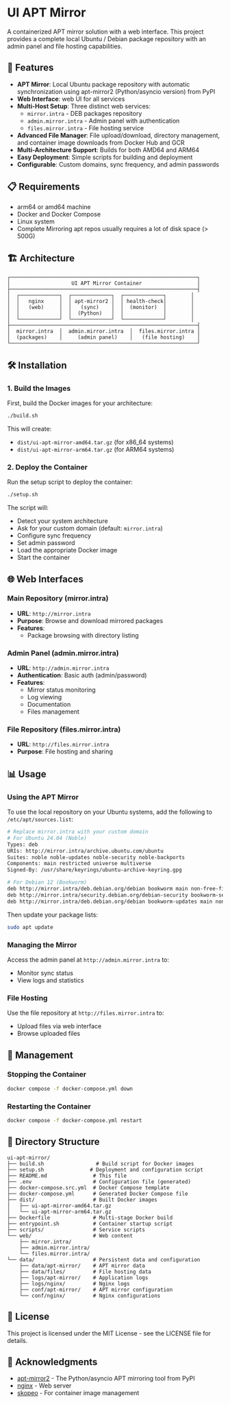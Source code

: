 # UI APT Mirror

A containerized APT mirror solution with a web interface. This project provides a complete local Ubuntu / Debian package repository with an admin panel and file hosting capabilities.

## 🚀 Features

- **APT Mirror**: Local Ubuntu package repository with automatic synchronization using apt-mirror2 (Python/asyncio version) from PyPI
- **Web Interface**: web UI for all services
- **Multi-Host Setup**: Three distinct web services:
  - `mirror.intra` - DEB packages repository
  - `admin.mirror.intra` - Admin panel with authentication
  - `files.mirror.intra` - File hosting service
- **Advanced File Manager**: File upload/download, directory management, and container image downloads from Docker Hub and GCR
- **Multi-Architecture Support**: Builds for both AMD64 and ARM64
- **Easy Deployment**: Simple scripts for building and deployment
- **Configurable**: Custom domains, sync frequency, and admin passwords

## 📋 Requirements

- arm64 or amd64 machine
- Docker and Docker Compose
- Linux system
- Complete Mirroring apt repos usually requires a lot of disk space (> 500G) 

## 🏗️ Architecture

```
┌─────────────────────────────────────────────────────────────┐
│                    UI APT Mirror Container                  │
├─────────────────────────────────────────────────────────────┤
│  ┌─────────────┐  ┌─────────────┐  ┌─────────────┐        │
│  │   nginx     │  │ apt-mirror2 │  │ health-check│        │
│  │   (web)     │  │   (sync)    │  │  (monitor)  │        │
│  │             │  │  (Python)   │  │             │        │
│  └─────────────┘  └─────────────┘  └─────────────┘        │
├─────────────────────────────────────────────────────────────┤
│  mirror.intra  │  admin.mirror.intra  │  files.mirror.intra │
│  (packages)    │     (admin panel)    │   (file hosting)    │
└─────────────────────────────────────────────────────────────┘
```

## 🛠️ Installation

### 1. Build the Images

First, build the Docker images for your architecture:

```bash
./build.sh
```

This will create:
- `dist/ui-apt-mirror-amd64.tar.gz` (for x86_64 systems)
- `dist/ui-apt-mirror-arm64.tar.gz` (for ARM64 systems)

### 2. Deploy the Container

Run the setup script to deploy the container:

```bash
./setup.sh
```

The script will:
- Detect your system architecture
- Ask for your custom domain (default: `mirror.intra`)
- Configure sync frequency
- Set admin password
- Load the appropriate Docker image
- Start the container

## 🌐 Web Interfaces

### Main Repository (mirror.intra)

- **URL**: `http://mirror.intra`
- **Purpose**: Browse and download mirrored packages
- **Features**:
  - Package browsing with directory listing

### Admin Panel (admin.mirror.intra)

- **URL**: `http://admin.mirror.intra`
- **Authentication**: Basic auth (admin/password)
- **Features**:
  - Mirror status monitoring
  - Log viewing
  - Documentation
  - Files management

### File Repository (files.mirror.intra)

- **URL**: `http://files.mirror.intra`
- **Purpose**: File hosting and sharing

## 📊 Usage

### Using the APT Mirror

To use the local repository on your Ubuntu systems, add the following to `/etc/apt/sources.list`:

```bash
# Replace mirror.intra with your custom domain
# For Ubuntu 24.04 (Noble)
Types: deb
URIs: http://mirror.intra/archive.ubuntu.com/ubuntu
Suites: noble noble-updates noble-security noble-backports
Components: main restricted universe multiverse
Signed-By: /usr/share/keyrings/ubuntu-archive-keyring.gpg

# For Debian 12 (Bookworm)
deb http://mirror.intra/deb.debian.org/debian bookworm main non-free-firmware
deb http://mirror.intra/security.debian.org/debian-security bookworm-security main non-free-firmware
deb http://mirror.intra/deb.debian.org/debian bookworm-updates main non-free-firmware
```

Then update your package lists:

```bash
sudo apt update
```

### Managing the Mirror

Access the admin panel at `http://admin.mirror.intra` to:
- Monitor sync status
- View logs and statistics

### File Hosting

Use the file repository at `http://files.mirror.intra` to:
- Upload files via web interface
- Browse uploaded files

## 🔧 Management

### Stopping the Container

```bash
docker compose -f docker-compose.yml down
```

### Restarting the Container

```bash
docker compose -f docker-compose.yml restart
```

## 📁 Directory Structure

```
ui-apt-mirror/
├── build.sh                 # Build script for Docker images
├── setup.sh               # Deployment and configuration script
├── README.md               # This file
├── .env                    # Configuration file (generated)
├── docker-compose.src.yml  # Docker Compose template
├── docker-compose.yml      # Generated Docker Compose file
├── dist/                   # Built Docker images
│   ├── ui-apt-mirror-amd64.tar.gz
│   └── ui-apt-mirror-arm64.tar.gz
├── Dockerfile              # Multi-stage Docker build
├── entrypoint.sh           # Container startup script
├── scripts/                # Service scripts
└── web/                    # Web content
    ├── mirror.intra/
    ├── admin.mirror.intra/
    └── files.mirror.intra/
└── data/                   # Persistent data and configuration
    ├── data/apt-mirror/    # APT mirror data
    ├── data/files/         # File hosting data
    ├── logs/apt-mirror/    # Application logs
    ├── logs/nginx/         # Nginx logs
    ├── conf/apt-mirror/    # APT mirror configuration
    └── conf/nginx/         # Nginx configurations
```

## 📄 License

This project is licensed under the MIT License - see the LICENSE file for details.

## 🙏 Acknowledgments

- [apt-mirror2](https://gitlab.com/apt-mirror2/apt-mirror2) - The Python/asyncio APT mirroring tool from PyPI
- [nginx](https://nginx.org/) - Web server
- [skopeo](https://github.com/containers/skopeo) - For container image management
